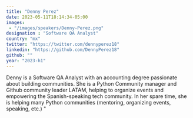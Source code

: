```yaml
---
title: "Denny Perez"
date: 2023-05-11T18:14:34-05:00
images: 
 - "/images/speakers/Denny-Perez.png"
designation : "Software QA Analyst"
country: "mx"
twitter: "https://twitter.com/dennyperez18"
linkedin: "https://github.com/DennyPerez18"
github: ""
year: "2023-h1"
---
```


Denny is a Software QA Analyst with an accounting degree passionate about building communities. She is a Python Community manager and Github community leader LATAM, helping to organize events and empowering the Spanish-speaking tech community.
In her spare time, she is helping many Python communities (mentoring, organizing events, speaking, etc.)
"